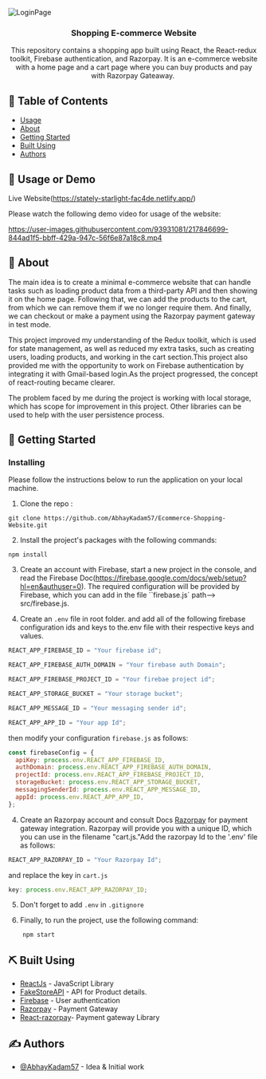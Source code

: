 ![LoginPage](https://user-images.githubusercontent.com/93931081/217845609-a15ca13a-60d3-4e02-bf4a-6a69baa1b918.jpg)

<h3 align="center">Shopping E-commerce Website</h3>

<p align="center">This repository contains a shopping app built using React, the React-redux toolkit, Firebase authentication, and Razorpay. It is an e-commerce website with a home page and a cart page where you can buy products and pay with Razorpay Gateaway.  </p>

## 📝 Table of Contents

- [Usage](#usage)
- [About](#about)
- [Getting Started](#getting_started)
- [Built Using](#built_using)
- [Authors](#authors)

## 🎈 Usage or Demo <a name="usage"></a>

Live Website(https://stately-starlight-fac4de.netlify.app/)

Please watch the following demo video for usage of the website:

https://user-images.githubusercontent.com/93931081/217846699-844ad1f5-bbff-429a-947c-56f6e87a18c8.mp4

## 🧐 About <a name = "about"></a>

The main idea is to create a minimal e-commerce website that can handle tasks such as loading product data from a third-party API and then showing it on the home page. Following that, we can add the products to the cart, from which we can remove them if we no longer require them. And finally, we can checkout or make a payment using the Razorpay payment gateway in test mode.

This project improved my understanding of the Redux toolkit, which is used for state management, as well as reduced my extra tasks, such as creating users, loading products, and working in the cart section.This project also provided me with the opportunity to work on Firebase authentication by integrating it with Gmail-based login.As the project progressed, the concept of react-routing became clearer.

The problem faced by me during the project is working with local storage, which has scope for improvement in this project. Other libraries can be used to help with the user persistence process.

## 🏁 Getting Started <a name = "getting_started"></a>

### Installing

Please follow the instructions below to run the application on your local machine.

1. Clone the repo :

```
git clone https://github.com/AbhayKadam57/Ecommerce-Shopping-Website.git
```

2. Install the project's packages with the following commands:

```
npm install
```

3. Create an account with Firebase, start a new project in the console, and read the Firebase Doc(https://firebase.google.com/docs/web/setup?hl=en&authuser=0). The required configuration will be provided by Firebase, which you can add in the file ``firebase.js` path--> src/firebase.js.

4. Create an `.env` file in root folder. and add all of the following firebase configuration ids and keys to the.env file with their respective keys and values.

```javascript
REACT_APP_FIREBASE_ID = "Your firebase id";

REACT_APP_FIREBASE_AUTH_DOMAIN = "Your firebase auth Domain";

REACT_APP_FIREBASE_PROJECT_ID = "Your firebae project id";

REACT_APP_STORAGE_BUCKET = "Your storage bucket";

REACT_APP_MESSAGE_ID = "Your messaging sender id";

REACT_APP_APP_ID = "Your app Id";
```

then modify your configuration `firebase.js` as follows:

```javascript
const firebaseConfig = {
  apiKey: process.env.REACT_APP_FIREBASE_ID,
  authDomain: process.env.REACT_APP_FIREBASE_AUTH_DOMAIN,
  projectId: process.env.REACT_APP_FIREBASE_PROJECT_ID,
  storageBucket: process.env.REACT_APP_STORAGE_BUCKET,
  messagingSenderId: process.env.REACT_APP_MESSAGE_ID,
  appId: process.env.REACT_APP_APP_ID,
};
```

4. Create an Razorpay account and consult Docs [Razorpay](https://razorpay.com/docs/#home-payments) for payment gateway integration. Razorpay will provide you with a unique ID, which you can use in the filename "cart.js."Add the razorpay Id to the '.env' file as follows:

```javascript
REACT_APP_RAZORPAY_ID = "Your Razorpay Id";
```

and replace the key in `cart.js`

```javascript
key: process.env.REACT_APP_RAZORPAY_ID;
```

5. Don't forget to add `.env` in `.gitignore`

6. Finally, to run the project, use the following command:

```
    npm start
```

## ⛏️ Built Using <a name = "built_using"></a>

- [ReactJs](https://beta.reactjs.org/) - JavaScript Library
- [FakeStoreAPI](https://fakestoreapi.com/) - API for Product details.
- [Firebase](https://console.firebase.google.com/) - User authentication
- [Razorpay](https://razorpay.com/) - Payment Gateway
- [React-razorpay](https://www.npmjs.com/package/react-razorpay)- Payment gateway Library

## ✍️ Authors <a name = "authors"></a>

- [@AbhayKadam57](https://github.com/AbhayKadam57) - Idea & Initial work
